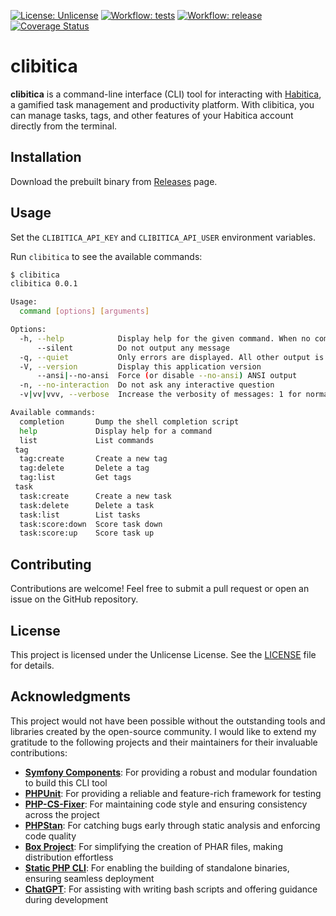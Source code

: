 [![License: Unlicense](https://img.shields.io/badge/license-Unlicense-blue.svg)](http://unlicense.org/)
[![Workflow: tests](https://github.com/PugKong/clibitica/actions/workflows/tests.yml/badge.svg)](https://github.com/PugKong/clibitica/actions/workflows/tests.yml)
[![Workflow: release](https://github.com/PugKong/clibitica/actions/workflows/release.yml/badge.svg)](https://github.com/PugKong/clibitica/actions/workflows/release.yml)
[![Coverage Status](https://coveralls.io/repos/github/PugKong/clibitica/badge.svg?branch=main)](https://coveralls.io/github/PugKong/clibitica?branch=main)

# clibitica

**clibitica** is a command-line interface (CLI) tool for interacting with [Habitica](https://habitica.com),
a gamified task management and productivity platform. With clibitica, you can manage tasks, tags, and other features
of your Habitica account directly from the terminal.

## Installation

Download the prebuilt binary from [Releases](https://github.com/PugKong/clibitica/releases) page.

## Usage

Set the `CLIBITICA_API_KEY` and `CLIBITICA_API_USER` environment variables.

Run `clibitica` to see the available commands:

```bash
$ clibitica
clibitica 0.0.1

Usage:
  command [options] [arguments]

Options:
  -h, --help            Display help for the given command. When no command is given display help for the list command
      --silent          Do not output any message
  -q, --quiet           Only errors are displayed. All other output is suppressed
  -V, --version         Display this application version
      --ansi|--no-ansi  Force (or disable --no-ansi) ANSI output
  -n, --no-interaction  Do not ask any interactive question
  -v|vv|vvv, --verbose  Increase the verbosity of messages: 1 for normal output, 2 for more verbose output and 3 for debug

Available commands:
  completion       Dump the shell completion script
  help             Display help for a command
  list             List commands
 tag
  tag:create       Create a new tag
  tag:delete       Delete a tag
  tag:list         Get tags
 task
  task:create      Create a new task
  task:delete      Delete a task
  task:list        List tasks
  task:score:down  Score task down
  task:score:up    Score task up
```

## Contributing

Contributions are welcome! Feel free to submit a pull request or open an issue on the GitHub repository.

## License

This project is licensed under the Unlicense License. See the [LICENSE](LICENSE) file for details.

## Acknowledgments

This project would not have been possible without the outstanding tools and libraries created by the open-source
community. I would like to extend my gratitude to the following projects and their maintainers for their invaluable
contributions:

- **[Symfony Components](https://symfony.com/components)**: For providing a robust and modular foundation to build this CLI tool
- **[PHPUnit](https://phpunit.de/)**: For providing a reliable and feature-rich framework for testing
- **[PHP-CS-Fixer](https://github.com/FriendsOfPHP/PHP-CS-Fixer)**: For maintaining code style and ensuring consistency across the project
- **[PHPStan](https://phpstan.org/)**: For catching bugs early through static analysis and enforcing code quality
- **[Box Project](https://github.com/box-project/box)**: For simplifying the creation of PHAR files, making distribution effortless
- **[Static PHP CLI](https://github.com/crazywhalecc/static-php-cli)**: For enabling the building of standalone binaries, ensuring seamless deployment
- **[ChatGPT](https://openai.com/chatgpt)**: For assisting with writing bash scripts and offering guidance during development
